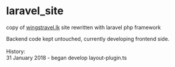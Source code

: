 # laravel_site
copy of <a href="http://wingstravel.lk">wingstravel.lk</a> site rewritten with laravel php framework

Backend code kept untouched, currently developing frontend side. <br><br>
History: <br>
31 January 2018 - began develop layout-plugin.ts
